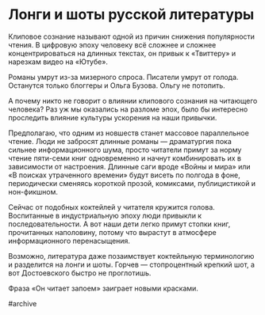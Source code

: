 

# Лонги и шоты русской литературы

Клиповое сознание называют одной из причин снижения популярности чтения. В цифровую эпоху человеку всё сложнее и сложнее концентрироваться на длинных текстах, он привык к «Твиттеру» и нарезкам видео на «Ютубе». 

Романы умрут из-за мизерного спроса. Писатели умрут от голода. Останутся только блоггеры и Ольга Бузова. Ольгу не потопить.

А почему никто не говорит о влиянии клипового сознания на читающего человека? Раз уж мы оказались на разломе эпох, было бы интересно проследить влияние культуры ускорения на наши привычки. 

Предполагаю, что одним из новшеств станет массовое параллельное чтение. Люди не забросят длинные романы — драматургия пока сильнее информационного шума, просто читатели примут за норму чтение пяти-семи книг одновременно и начнут комбинировать их в зависимости от настроения. Длинные саги вроде «Войны и мира» или «В поисках утраченного времени» будут висеть по полгода в фоне, периодически сменяясь короткой прозой, комиксами, публицистикой и нон-фикшном.

Сейчас от подобных коктейлей у читателя кружится голова. Воспитанные в индустриальную эпоху люди привыкли к последовательности. А вот наши дети легко примут стопки книг, прочитанных наполовину, потому что вырастут в атмосфере информационного перенасыщения.

Возможно, литература даже позаимствует коктейльную терминологию и разделится на лонги и шоты. Горчев — стопроцентный крепкий шот, а вот Достоевского быстро не проглотишь. 

Фраза «Он читает запоем» заиграет новыми красками.

#archive